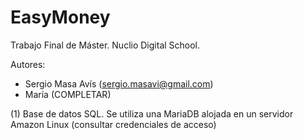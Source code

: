 # EasyMoney
Trabajo Final de Máster. Nuclio Digital School.

Autores:
- Sergio Masa Avís (sergio.masavi@gmail.com)
- María (COMPLETAR)

(1) Base de datos SQL. Se utiliza una MariaDB alojada en un servidor  Amazon Linux (consultar credenciales de acceso)
